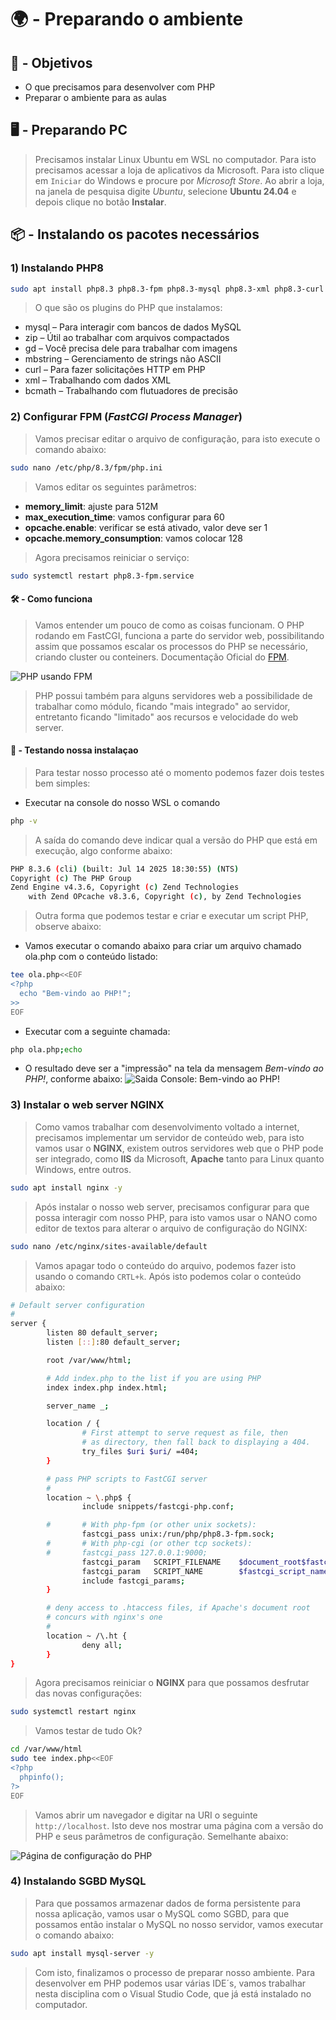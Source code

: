 # 🌍 - Preparando o ambiente

## 🎯 - Objetivos
- O que precisamos para desenvolver com PHP
- Preparar o ambiente para as aulas

## 🖥️ - Preparando PC
> Precisamos instalar Linux Ubuntu em WSL no computador. Para isto precisamos acessar a loja de aplicativos da Microsoft. Para isto clique em `Iniciar` do Windows e procure por *Microsoft Store*. Ao abrir a loja, na janela de pesquisa digite *Ubuntu*, selecione **Ubuntu 24.04** e depois clique no botão **Instalar**.

## 📦 - Instalando os pacotes necessários
### 1) Instalando PHP8
```bash
sudo apt install php8.3 php8.3-fpm php8.3-mysql php8.3-xml php8.3-curl php8.3-mbstring php8.3-zip php8.3-bcmath php8.3-gd -y
```

> O que são os plugins do PHP que instalamos:
- mysql – Para interagir com bancos de dados MySQL
- zip – Útil ao trabalhar com arquivos compactados
- gd – Você precisa dele para trabalhar com imagens
- mbstring – Gerenciamento de strings não ASCII
- curl – Para fazer solicitações HTTP em PHP
- xml – Trabalhando com dados XML
- bcmath – Trabalhando com flutuadores de precisão

### 2) Configurar FPM (*FastCGI Process Manager*)
> Vamos precisar editar o arquivo de configuração, para isto execute o comando abaixo:
```bash
sudo nano /etc/php/8.3/fpm/php.ini
```
> Vamos editar os seguintes parâmetros:

- **memory_limit**: ajuste para 512M
- **max_execution_time**: vamos configurar para 60
- **opcache.enable**: verificar se está ativado, valor deve ser 1
- **opcache.memory_consumption**: vamos colocar 128

> Agora precisamos reiniciar o serviço:
```bash
sudo systemctl restart php8.3-fpm.service
```

#### 🛠️ - Como funciona
> Vamos entender um pouco de como as coisas funcionam. O PHP rodando em FastCGI, funciona a parte do servidor web, possibilitando assim que possamos escalar os processos do PHP se necessário, criando cluster ou conteiners. Documentação Oficial do [FPM](https://www.php.net/manual/pt_BR/install.fpm.php).

![PHP usando FPM](image.png)

> PHP possui também para alguns servidores web a possibilidade de trabalhar como módulo, ficando "mais integrado" ao servidor, entretanto ficando "limitado" aos recursos e velocidade do web server.

#### 🚀 - Testando nossa instalaçao
> Para testar nosso processo até o momento podemos fazer dois testes bem simples:
- Executar na console do nosso WSL o comando
```bash
php -v
```
> A saída do comando deve indicar qual a versão do PHP que está em execução, algo conforme abaixo:
```bash
PHP 8.3.6 (cli) (built: Jul 14 2025 18:30:55) (NTS)
Copyright (c) The PHP Group
Zend Engine v4.3.6, Copyright (c) Zend Technologies
    with Zend OPcache v8.3.6, Copyright (c), by Zend Technologies
```
> Outra forma que podemos testar e criar e executar um script PHP, observe abaixo:
- Vamos executar o comando abaixo para criar um arquivo chamado ola.php com o conteúdo listado:
```bash
tee ola.php<<EOF
<?php
  echo "Bem-vindo ao PHP!";
>>
EOF
```
- Executar com a seguinte chamada:
```bash
php ola.php;echo
```
- O resultado deve ser a "impressão" na tela da mensagem *Bem-vindo ao PHP!*, conforme abaixo:
![Saida Console: Bem-vindo ao PHP!](image-1.png)

### 3) Instalar o web server NGINX
> Como vamos trabalhar com desenvolvimento voltado a internet, precisamos implementar um servidor de conteúdo web, para isto vamos usar o **NGINX**, existem outros servidores web que o PHP pode ser integrado, como **IIS** da Microsoft, **Apache** tanto para Linux quanto Windows, entre outros.
```bash
sudo apt install nginx -y
```
> Após instalar o nosso web server, precisamos configurar para que possa interagir com nosso PHP, para isto vamos usar o NANO como editor de textos para alterar o arquivo de configuração do NGINX:
```bash
sudo nano /etc/nginx/sites-available/default
```

> Vamos apagar todo o conteúdo do arquivo, podemos fazer isto usando o comando `CRTL+k`. Após isto podemos colar o conteúdo abaixo:
```bash
# Default server configuration
#
server {
        listen 80 default_server;
        listen [::]:80 default_server;

        root /var/www/html;

        # Add index.php to the list if you are using PHP
        index index.php index.html;

        server_name _;

        location / {
                # First attempt to serve request as file, then
                # as directory, then fall back to displaying a 404.
                try_files $uri $uri/ =404;
        }

        # pass PHP scripts to FastCGI server
        #
        location ~ \.php$ {
                include snippets/fastcgi-php.conf;

        #       # With php-fpm (or other unix sockets):
                fastcgi_pass unix:/run/php/php8.3-fpm.sock;
        #       # With php-cgi (or other tcp sockets):
        #       fastcgi_pass 127.0.0.1:9000;
                fastcgi_param   SCRIPT_FILENAME    $document_root$fastcgi_script_name;
                fastcgi_param   SCRIPT_NAME        $fastcgi_script_name;
                include fastcgi_params;
        }

        # deny access to .htaccess files, if Apache's document root
        # concurs with nginx's one
        #
        location ~ /\.ht {
                deny all;
        }
}
```

> Agora precisamos reiniciar o **NGINX** para que possamos desfrutar das novas configurações:
```bash
sudo systemctl restart nginx
```

> Vamos testar de tudo Ok?
```bash
cd /var/www/html
sudo tee index.php<<EOF
<?php
  phpinfo();
?>
EOF
```

> Vamos abrir um navegador e digitar na URI o seguinte `http://localhost`. Isto deve nos mostrar uma página com a versão do PHP e seus parâmetros de configuração. Semelhante abaixo:

![Página de configuração do PHP](image-2.png)

### 4) Instalando SGBD MySQL
> Para que possamos armazenar dados de forma persistente para nossa aplicação, vamos usar o MySQL como SGBD, para que possamos então instalar o MySQL no nosso servidor, vamos executar o comando abaixo:
```bash
sudo apt install mysql-server -y
```

> Com isto, finalizamos o processo de preparar nosso ambiente. Para desenvolver em PHP podemos usar várias IDE´s, vamos trabalhar nesta disciplina com o Visual Studio Code, que já está instalado no computador.